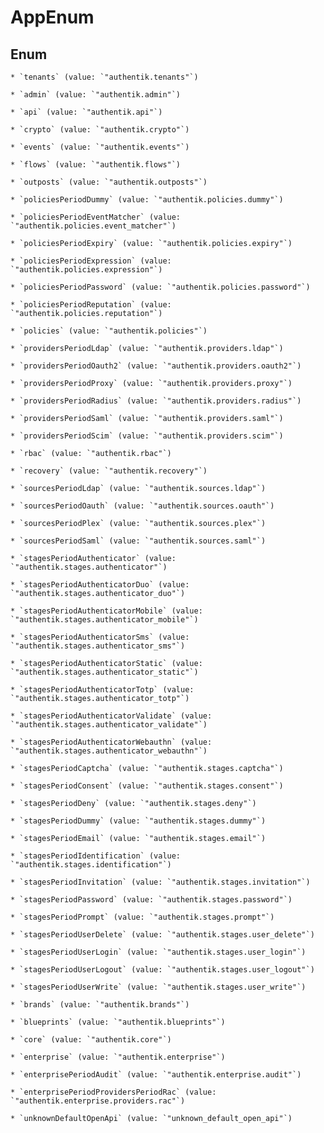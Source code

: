 
# AppEnum

## Enum


    * `tenants` (value: `"authentik.tenants"`)

    * `admin` (value: `"authentik.admin"`)

    * `api` (value: `"authentik.api"`)

    * `crypto` (value: `"authentik.crypto"`)

    * `events` (value: `"authentik.events"`)

    * `flows` (value: `"authentik.flows"`)

    * `outposts` (value: `"authentik.outposts"`)

    * `policiesPeriodDummy` (value: `"authentik.policies.dummy"`)

    * `policiesPeriodEventMatcher` (value: `"authentik.policies.event_matcher"`)

    * `policiesPeriodExpiry` (value: `"authentik.policies.expiry"`)

    * `policiesPeriodExpression` (value: `"authentik.policies.expression"`)

    * `policiesPeriodPassword` (value: `"authentik.policies.password"`)

    * `policiesPeriodReputation` (value: `"authentik.policies.reputation"`)

    * `policies` (value: `"authentik.policies"`)

    * `providersPeriodLdap` (value: `"authentik.providers.ldap"`)

    * `providersPeriodOauth2` (value: `"authentik.providers.oauth2"`)

    * `providersPeriodProxy` (value: `"authentik.providers.proxy"`)

    * `providersPeriodRadius` (value: `"authentik.providers.radius"`)

    * `providersPeriodSaml` (value: `"authentik.providers.saml"`)

    * `providersPeriodScim` (value: `"authentik.providers.scim"`)

    * `rbac` (value: `"authentik.rbac"`)

    * `recovery` (value: `"authentik.recovery"`)

    * `sourcesPeriodLdap` (value: `"authentik.sources.ldap"`)

    * `sourcesPeriodOauth` (value: `"authentik.sources.oauth"`)

    * `sourcesPeriodPlex` (value: `"authentik.sources.plex"`)

    * `sourcesPeriodSaml` (value: `"authentik.sources.saml"`)

    * `stagesPeriodAuthenticator` (value: `"authentik.stages.authenticator"`)

    * `stagesPeriodAuthenticatorDuo` (value: `"authentik.stages.authenticator_duo"`)

    * `stagesPeriodAuthenticatorMobile` (value: `"authentik.stages.authenticator_mobile"`)

    * `stagesPeriodAuthenticatorSms` (value: `"authentik.stages.authenticator_sms"`)

    * `stagesPeriodAuthenticatorStatic` (value: `"authentik.stages.authenticator_static"`)

    * `stagesPeriodAuthenticatorTotp` (value: `"authentik.stages.authenticator_totp"`)

    * `stagesPeriodAuthenticatorValidate` (value: `"authentik.stages.authenticator_validate"`)

    * `stagesPeriodAuthenticatorWebauthn` (value: `"authentik.stages.authenticator_webauthn"`)

    * `stagesPeriodCaptcha` (value: `"authentik.stages.captcha"`)

    * `stagesPeriodConsent` (value: `"authentik.stages.consent"`)

    * `stagesPeriodDeny` (value: `"authentik.stages.deny"`)

    * `stagesPeriodDummy` (value: `"authentik.stages.dummy"`)

    * `stagesPeriodEmail` (value: `"authentik.stages.email"`)

    * `stagesPeriodIdentification` (value: `"authentik.stages.identification"`)

    * `stagesPeriodInvitation` (value: `"authentik.stages.invitation"`)

    * `stagesPeriodPassword` (value: `"authentik.stages.password"`)

    * `stagesPeriodPrompt` (value: `"authentik.stages.prompt"`)

    * `stagesPeriodUserDelete` (value: `"authentik.stages.user_delete"`)

    * `stagesPeriodUserLogin` (value: `"authentik.stages.user_login"`)

    * `stagesPeriodUserLogout` (value: `"authentik.stages.user_logout"`)

    * `stagesPeriodUserWrite` (value: `"authentik.stages.user_write"`)

    * `brands` (value: `"authentik.brands"`)

    * `blueprints` (value: `"authentik.blueprints"`)

    * `core` (value: `"authentik.core"`)

    * `enterprise` (value: `"authentik.enterprise"`)

    * `enterprisePeriodAudit` (value: `"authentik.enterprise.audit"`)

    * `enterprisePeriodProvidersPeriodRac` (value: `"authentik.enterprise.providers.rac"`)

    * `unknownDefaultOpenApi` (value: `"unknown_default_open_api"`)



